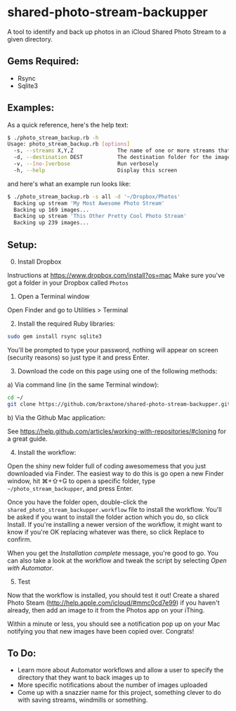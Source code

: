 shared-photo-stream-backupper
=============================

A tool to identify and back up photos in an iCloud Shared Photo Stream to a given directory.

Gems Required:
--------------
* Rsync
* Sqlite3

Examples:
---------
As a quick reference, here's the help text:
```bash
$ ./photo_stream_backup.rb -h
Usage: photo_stream_backup.rb [options]
  -s, --streams X,Y,Z              The name of one or more streams that will be backed up, use "all" to back all of them up
  -d, --destination DEST           The destination folder for the images found, ie ~/Dropbox, etc
  -v, --[no-]verbose               Run verbosely
  -h, --help                       Display this screen
```

and here's what an example run looks like:
```bash
$ ./photo_stream_backup.rb -s all -d '~/Dropbox/Photos'
  Backing up stream 'My Most Awesome Photo Stream'
  Backing up 169 images...
  Backing up stream 'This Other Pretty Cool Photo Stream'
  Backing up 239 images...
```

Setup:
------
0) Install Dropbox

Instructions at https://www.dropbox.com/install?os=mac
Make sure you've got a folder in your Dropbox called `Photos`

1) Open a Terminal window

Open Finder and go to Utilities > Terminal

2) Install the required Ruby libraries:
```bash
sudo gem install rsync sqlite3
```
You'll be prompted to type your password, nothing will appear on screen (security reasons) so just type it and press Enter.

3) Download the code on this page using one of the following methods:

a) Via command line (in the same Terminal window):
```bash
cd ~/
git clone https://github.com/braxtone/shared-photo-stream-backupper.git
```

b) Via the Github Mac application:

See https://help.github.com/articles/working-with-repositories/#cloning for a great guide.

4) Install the workflow:

Open the shiny new folder full of coding awesomemess that you just downloaded via Finder. The easiest way to do this is go open a new Finder window, hit ⌘+⇧+G to open a specific folder, type `~/photo_stream_backupper`, and press Enter.

Once you have the folder open, double-click the `shared_photo_stream_backupper.workflow` file to install the workflow. You'll be asked if you want to install the folder action which you do, so click Install. If you're installing a newer version of the workflow, it might want to know if you're OK replacing whatever was there, so click Replace to confirm.

When you get the _Installation complete_ message, you're good to go. You can also take a look at the workflow and tweak the script by selecting _Open with Automator_.

5) Test

Now that the workflow is installed, you should test it out! Create a shared Photo Steam (http://help.apple.com/icloud/#mmc0cd7e99) if you haven't already, then add an image to it from the Photos app on your iThing. 

Within a minute or less, you should see a notification pop up on your Mac notifying you that new images have been copied over. Congrats!


To Do:
------

* Learn more about Automator workflows and allow a user to specify the directory that they want to back images up to
* More specific notifications about the number of images uploaded
* Come up with a snazzier name for this project, something clever to do with saving streams, windmills or something.
